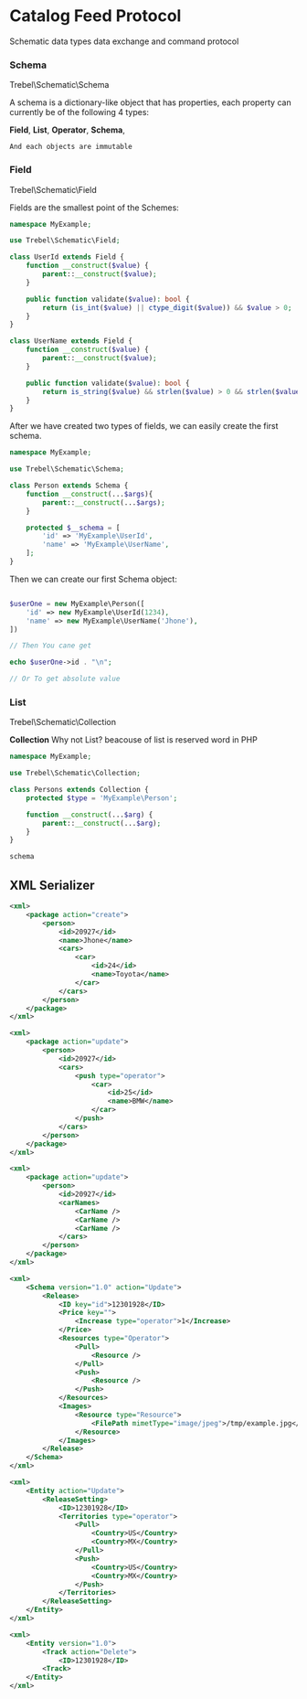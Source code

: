 # Catalog Feed Protocol

Schematic data types data exchange and command protocol

### Schema

Trebel\Schematic\Schema

A schema is a dictionary-like object that has properties, each property can currently be of the following 4 types:

**Field**,
**List**,
**Operator**,
**Schema**,

`And each objects are immutable`

### Field

Trebel\Schematic\Field

Fields are the smallest point of the Schemes:


```php
namespace MyExample;

use Trebel\Schematic\Field;

class UserId extends Field {
    function __construct($value) {
        parent::__construct($value);
    }

    public function validate($value): bool {
        return (is_int($value) || ctype_digit($value)) && $value > 0;
    }
}

class UserName extends Field {
    function __construct($value) {
        parent::__construct($value);
    }

    public function validate($value): bool {
        return is_string($value) && strlen($value) > 0 && strlen($value) < 255;
    }
}
```


After we have created two types of fields, we can easily create the first schema.


```php
namespace MyExample;

use Trebel\Schematic\Schema;

class Person extends Schema {
    function __construct(...$args){
        parent::__construct(...$args);
    }

    protected $__schema = [
        'id' => 'MyExample\UserId',
        'name' => 'MyExample\UserName',
    ];
}
```


Then we can create our first Schema object:

```php

$userOne = new MyExample\Person([
    'id' => new MyExample\UserId(1234),
    'name' => new MyExample\UserName('Jhone'),
])

// Then You cane get 

echo $userOne->id . "\n";

// Or To get absolute value 

```

### List

Trebel\Schematic\Collection

__Collection__ Why not List? beacouse of list is reserved word in PHP



```php
namespace MyExample;

use Trebel\Schematic\Collection;

class Persons extends Collection {
    protected $type = 'MyExample\Person';

    function __construct(...$arg) {
        parent::__construct(...$arg);
    }
}

schema

```

## XML Serializer


```xml
<xml>
    <package action="create">
        <person>
            <id>20927</id>
            <name>Jhone</name>
            <cars>
                <car>
                    <id>24</id>
                    <name>Toyota</name>
                </car>
            </cars>
        </person>
    </package>
</xml>
```



```xml
<xml>
    <package action="update">
        <person>
            <id>20927</id>
            <cars>
                <push type="operator">
                    <car>
                        <id>25</id>
                        <name>BMW</name>
                    </car>
                </push>
            </cars>
        </person>
    </package>
</xml>
```



```xml
<xml>
    <package action="update">
        <person>
            <id>20927</id>
            <carNames>
                <CarName />
                <CarName />
                <CarName />
            </cars>
        </person>
    </package>
</xml>
```


```xml
<xml>
    <Schema version="1.0" action="Update">
        <Release>
            <ID key="id">12301928</ID>
            <Price key="">
                <Increase type="operator">1</Increase>
            </Price>
            <Resources type="Operator">
                <Pull>
                    <Resource />
                </Pull>
                <Push>
                    <Resource />
                </Push>
            </Resources>
            <Images>
                <Resource type="Resource">
                    <FilePath mimetType="image/jpeg">/tmp/example.jpg</FilePath>
                </Resource>
            </Images>
        </Release>
    </Schema>
</xml>
```

```xml
<xml>
    <Entity action="Update">
        <ReleaseSetting>
            <ID>12301928</ID>
            <Territories type="operator">
                <Pull>
                    <Country>US</Country>
                    <Country>MX</Country>
                </Pull>
                <Push>
                    <Country>US</Country>
                    <Country>MX</Country>
                </Push>
            </Territories>
        </ReleaseSetting>
    </Entity>
</xml>
```

```xml
<xml>
    <Entity version="1.0">
        <Track action="Delete">
            <ID>12301928</ID>
        <Track>
    </Entity>
</xml>
```

